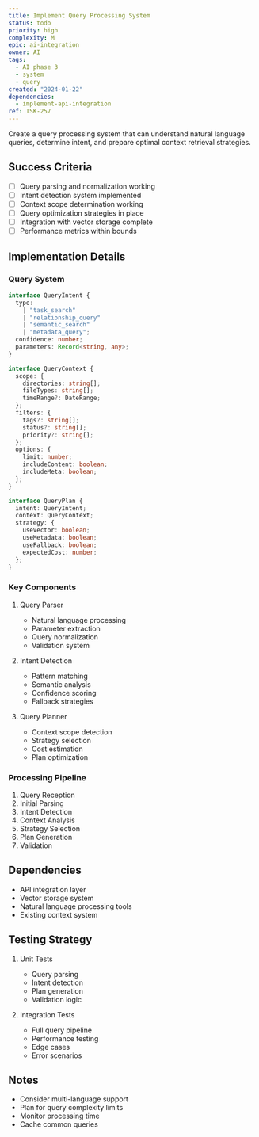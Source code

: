 ```yaml
---
title: Implement Query Processing System
status: todo
priority: high
complexity: M
epic: ai-integration
owner: AI
tags:
  - AI phase 3
  - system
  - query
created: "2024-01-22"
dependencies:
  - implement-api-integration
ref: TSK-257
---
```


Create a query processing system that can understand natural language queries, determine intent, and prepare optimal context retrieval strategies.

## Success Criteria

- [ ] Query parsing and normalization working
- [ ] Intent detection system implemented
- [ ] Context scope determination working
- [ ] Query optimization strategies in place
- [ ] Integration with vector storage complete
- [ ] Performance metrics within bounds

## Implementation Details

### Query System

```typescript
interface QueryIntent {
  type:
    | "task_search"
    | "relationship_query"
    | "semantic_search"
    | "metadata_query";
  confidence: number;
  parameters: Record<string, any>;
}

interface QueryContext {
  scope: {
    directories: string[];
    fileTypes: string[];
    timeRange?: DateRange;
  };
  filters: {
    tags?: string[];
    status?: string[];
    priority?: string[];
  };
  options: {
    limit: number;
    includeContent: boolean;
    includeMeta: boolean;
  };
}

interface QueryPlan {
  intent: QueryIntent;
  context: QueryContext;
  strategy: {
    useVector: boolean;
    useMetadata: boolean;
    useFallback: boolean;
    expectedCost: number;
  };
}
```

### Key Components

1. Query Parser

   - Natural language processing
   - Parameter extraction
   - Query normalization
   - Validation system

2. Intent Detection

   - Pattern matching
   - Semantic analysis
   - Confidence scoring
   - Fallback strategies

3. Query Planner
   - Context scope detection
   - Strategy selection
   - Cost estimation
   - Plan optimization

### Processing Pipeline

1. Query Reception
2. Initial Parsing
3. Intent Detection
4. Context Analysis
5. Strategy Selection
6. Plan Generation
7. Validation

## Dependencies

- API integration layer
- Vector storage system
- Natural language processing tools
- Existing context system

## Testing Strategy

1. Unit Tests

   - Query parsing
   - Intent detection
   - Plan generation
   - Validation logic

2. Integration Tests
   - Full query pipeline
   - Performance testing
   - Edge cases
   - Error scenarios

## Notes

- Consider multi-language support
- Plan for query complexity limits
- Monitor processing time
- Cache common queries
